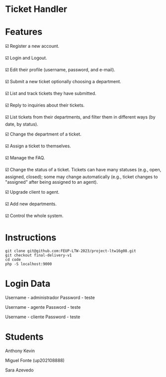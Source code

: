 # Ticket Handler

# Features 
☑️ Register a new account.

☑️ Login and Logout.

☑️ Edit their profile (username, password, and e-mail).

☑️ Submit a new ticket optionally choosing a department.

☑️ List and track tickets they have submitted.

☑️ Reply to inquiries about their tickets.

☑️ List tickets from their departments, and filter them in different ways (by date, by status).

☑️ Change the department of a ticket.

☑️ Assign a ticket to themselves.

☑️ Manage the FAQ.

☑️ Change the status of a ticket. Tickets can have many statuses (e.g., open, assigned, closed); some may change automatically (e.g., ticket changes to "assigned" after being assigned to an agent).

☑️ Upgrade client to agent.

☑️ Add new departments.

☑️ Control the whole system.

# Instructions
```
git clone git@github.com:FEUP-LTW-2023/project-ltw16g08.git
git checkout final-delivery-v1
cd code
php -S localhost:9000
```
# Login Data
Username - administrador
Password - teste

Username - agente
Password - teste

Username - cliente
Password - teste


# Students
Anthony Kevin
 
Miguel Fonte (up202108888)

Sara Azevedo
